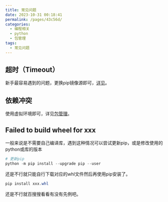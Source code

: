```yaml
---
title: 常见问题
date: 2023-10-31 00:18:41
permalink: /pages/43c56d/
categories:
  - 编程相关
  - python
  - 包管理
tags:
  - 常见问题
---
```


## 超时（Timeout）

新手最容易遇到的问题，更换pip镜像源即可，[详见](https://blog.ionase.com/pages/81bf08/)。

## 依赖冲突

使用虚拟环境即可，详见[包管理](https://blog.ionase.com/pages/6affaa/)。

## Failed to build wheel for xxx

一般来说是不需要自己编译库，遇到这种情况可以尝试更新pip，或是修改使用的python或库的版本

```powershell
# 更新pip
python -m pip install --upgrade pip --user
```

还是不行就只能自行下载对应的whl文件然后再使用pip安装了。

```powershell
pip install xxx.whl
```

还是不行就百搜搜看看有没有先例吧。
